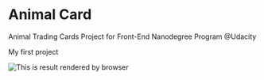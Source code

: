 # Animal Card
Animal Trading Cards Project for Front-End Nanodegree Program @Udacity

My first project

![This is result rendered by browser](relative/path/to/img.jpg?raw=true "Cute squirrel!")
